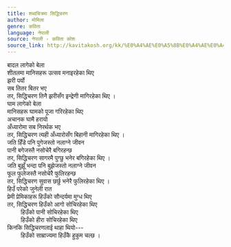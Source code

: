 ```yaml
---
title: शब्दचित्रमा सिद्धिचरण
author: मोमिला
genre: कविता
language: नेपाली
source: नेपाली - कविता कोश
source_link: http://kavitakosh.org/kk/%E0%A4%AE%E0%A5%8B%E0%A4%AE%E0%A4%BF%E0%A4%B2%E0%A4%BE
---
```


बादल लागेको बेला  
शीतलमा मानिसहरू उत्सव मनाइरहेका थिए  
झरी पर्यो  
सब तितर बितर भए  
तर, सिद्धिचरण तिनै झरीसँग इन्द्रेणी मागिरहेका थिए ।  
घाम लागेको बेला  
मानिसहरू घामको पूजा गरिरहेका थिए  
अचानक घामै हरायो  
अँध्यारोमा सब निरर्थक भए  
तर, सिद्धिचरण त्यही अँध्यारोसँग बिहानी मागिरहेका थिए ।  
जति हिँडे पनि पुगेजस्तो नलाग्ने जीवन  
पानी बगेजस्तै नसोचेरै बगिरहन्छ  
तर, सिद्धिचरण सागरमै पुग्छु भनेर बगिरहेका थिए ।  
जति बुझूँ भन्दा पनि बुझेजस्तो नलाग्ने जीवन  
फूल फुलेजस्तै नसोचेरै फुलिरहन्छ  
तर, सिद्धिचरण सुवास छर्छु भनेरै फुलिरहेका थिए ।  
हिउँ परेको जुनेली रात  
प्रेमी प्रेमिकाहरू हिउँको सौन्दर्यमा मुग्ध थिए  
तर, सिद्धिचरण हिउँको आगो सोचिरहेका थिए  
        हिउँको पानी सोचिरहेका थिए  
        हिउँको हीरा सोचिरहेका थिए  
किनकि सिद्धिचरणलाई थाहा थियो---  
        हिउँको साम्राज्यमा हिउँकै हुकुम चल्छ ।
